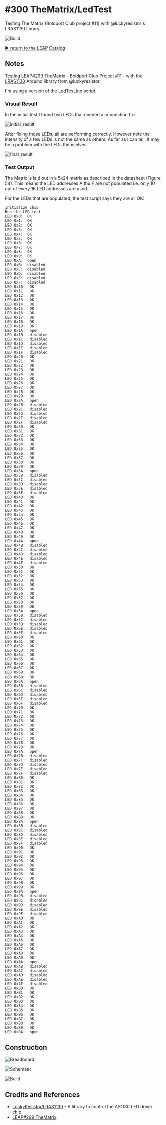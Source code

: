# #300 TheMatrix/LedTest

Testing The Matrix (Boldport Club project #11) with @luckyresistor's LRAS1130 library

![Build](./assets/LedTest_build.jpg?raw=true)

[:arrow_forward: return to the LEAP Catalog](http://leap.tardate.com)

## Notes

Testing [LEAP#299 TheMatrix](../TheMatrix) - Boldport Club Project #11 - with the
[LRAS1130](https://github.com/LuckyResistor/LRAS1130) Arduino library from @luckyresistor.


I'm using a version of the
[LedTest.ino](https://github.com/LuckyResistor/LRAS1130/blob/master/examples/LedTest/LedTest.ino)
script.


### Visual Result

In the initial test I found two LEDs that needed a connection fix:


![initial_result](./assets/initial_result.jpg?raw=true)

After fixing those LEDs, all are performing correctly.
However note the intensity of a few LEDs is not the same as others.
As far as I can tell, it may be a problem with the LEDs themselves.

![final_result](./assets/final_result.jpg?raw=true)

### Test Output

The Matrix is laid out in a 5x24 matrix as described in the datasheet (Figure 54).
This means the LED addresses A thu F are not populated i.e. only 10 out of every 16 LED addresses are used.

For the LEDs that are populated, the test script says they are all OK:

```
Initialize chip
Run the LED test
LED 0x0:  OK
LED 0x1:  OK
LED 0x2:  OK
LED 0x3:  OK
LED 0x4:  OK
LED 0x5:  OK
LED 0x6:  OK
LED 0x7:  OK
LED 0x8:  OK
LED 0x9:  OK
LED 0xA:  open
LED 0xB:  disabled
LED 0xC:  disabled
LED 0xD:  disabled
LED 0xE:  disabled
LED 0xF:  disabled
LED 0x10:  OK
LED 0x11:  OK
LED 0x12:  OK
LED 0x13:  OK
LED 0x14:  OK
LED 0x15:  OK
LED 0x16:  OK
LED 0x17:  OK
LED 0x18:  OK
LED 0x19:  OK
LED 0x1A:  open
LED 0x1B:  disabled
LED 0x1C:  disabled
LED 0x1D:  disabled
LED 0x1E:  disabled
LED 0x1F:  disabled
LED 0x20:  OK
LED 0x21:  OK
LED 0x22:  OK
LED 0x23:  OK
LED 0x24:  OK
LED 0x25:  OK
LED 0x26:  OK
LED 0x27:  OK
LED 0x28:  OK
LED 0x29:  OK
LED 0x2A:  open
LED 0x2B:  disabled
LED 0x2C:  disabled
LED 0x2D:  disabled
LED 0x2E:  disabled
LED 0x2F:  disabled
LED 0x30:  OK
LED 0x31:  OK
LED 0x32:  OK
LED 0x33:  OK
LED 0x34:  OK
LED 0x35:  OK
LED 0x36:  OK
LED 0x37:  OK
LED 0x38:  OK
LED 0x39:  OK
LED 0x3A:  open
LED 0x3B:  disabled
LED 0x3C:  disabled
LED 0x3D:  disabled
LED 0x3E:  disabled
LED 0x3F:  disabled
LED 0x40:  OK
LED 0x41:  OK
LED 0x42:  OK
LED 0x43:  OK
LED 0x44:  OK
LED 0x45:  OK
LED 0x46:  OK
LED 0x47:  OK
LED 0x48:  OK
LED 0x49:  OK
LED 0x4A:  open
LED 0x4B:  disabled
LED 0x4C:  disabled
LED 0x4D:  disabled
LED 0x4E:  disabled
LED 0x4F:  disabled
LED 0x50:  OK
LED 0x51:  OK
LED 0x52:  OK
LED 0x53:  OK
LED 0x54:  OK
LED 0x55:  OK
LED 0x56:  OK
LED 0x57:  OK
LED 0x58:  OK
LED 0x59:  OK
LED 0x5A:  open
LED 0x5B:  disabled
LED 0x5C:  disabled
LED 0x5D:  disabled
LED 0x5E:  disabled
LED 0x5F:  disabled
LED 0x60:  OK
LED 0x61:  OK
LED 0x62:  OK
LED 0x63:  OK
LED 0x64:  OK
LED 0x65:  OK
LED 0x66:  OK
LED 0x67:  OK
LED 0x68:  OK
LED 0x69:  OK
LED 0x6A:  open
LED 0x6B:  disabled
LED 0x6C:  disabled
LED 0x6D:  disabled
LED 0x6E:  disabled
LED 0x6F:  disabled
LED 0x70:  OK
LED 0x71:  OK
LED 0x72:  OK
LED 0x73:  OK
LED 0x74:  OK
LED 0x75:  OK
LED 0x76:  OK
LED 0x77:  OK
LED 0x78:  OK
LED 0x79:  OK
LED 0x7A:  open
LED 0x7B:  disabled
LED 0x7C:  disabled
LED 0x7D:  disabled
LED 0x7E:  disabled
LED 0x7F:  disabled
LED 0x80:  OK
LED 0x81:  OK
LED 0x82:  OK
LED 0x83:  OK
LED 0x84:  OK
LED 0x85:  OK
LED 0x86:  OK
LED 0x87:  OK
LED 0x88:  OK
LED 0x89:  OK
LED 0x8A:  open
LED 0x8B:  disabled
LED 0x8C:  disabled
LED 0x8D:  disabled
LED 0x8E:  disabled
LED 0x8F:  disabled
LED 0x90:  OK
LED 0x91:  OK
LED 0x92:  OK
LED 0x93:  OK
LED 0x94:  OK
LED 0x95:  OK
LED 0x96:  OK
LED 0x97:  OK
LED 0x98:  OK
LED 0x99:  OK
LED 0x9A:  open
LED 0x9B:  disabled
LED 0x9C:  disabled
LED 0x9D:  disabled
LED 0x9E:  disabled
LED 0x9F:  disabled
LED 0xA0:  OK
LED 0xA1:  OK
LED 0xA2:  OK
LED 0xA3:  OK
LED 0xA4:  OK
LED 0xA5:  OK
LED 0xA6:  OK
LED 0xA7:  OK
LED 0xA8:  OK
LED 0xA9:  OK
LED 0xAA:  open
LED 0xAB:  disabled
LED 0xAC:  disabled
LED 0xAD:  disabled
LED 0xAE:  disabled
LED 0xAF:  disabled
LED 0xB0:  OK
LED 0xB1:  OK
LED 0xB2:  OK
LED 0xB3:  OK
LED 0xB4:  OK
LED 0xB5:  OK
LED 0xB6:  OK
LED 0xB7:  OK
LED 0xB8:  OK
LED 0xB9:  OK
LED 0xBA:  open
```

## Construction

![Breadboard](./assets/LedTest_bb.jpg?raw=true)

![Schematic](./assets/LedTest_schematic.jpg?raw=true)

![Build](./assets/LedTest_build.jpg?raw=true)

## Credits and References
* [LuckyResistor/LRAS1130](https://github.com/LuckyResistor/LRAS1130) - A library to control the AS1130 LED driver chip.
* [LEAP#299 TheMatrix](../TheMatrix)
